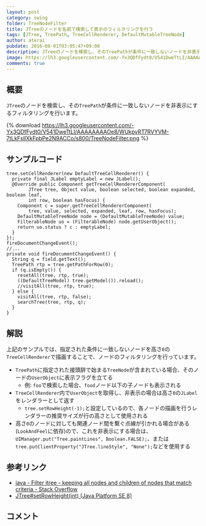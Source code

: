 ```yaml
---
layout: post
category: swing
folder: TreeNodeFilter
title: JTreeのノードを名前で検索して表示のフィルタリングを行う
tags: [JTree, TreePath, TreeCellRenderer, DefaultMutableTreeNode]
author: aterai
pubdate: 2016-08-01T03:05:47+09:00
description: JTreeのノードを検索し、そのTreePathが条件に一致しないノードを非表示にするフィルタリングを行います。
image: https://lh3.googleusercontent.com/-Yx3QDfFydt0/V541DweTtLI/AAAAAAAAOe8/WUkpvRT7RVYVM-7tLkFsIlXkFpbPe2N9ACCo/s800/TreeNodeFilter.png
comments: true
---
```

## 概要
`JTree`のノードを検索し、その`TreePath`が条件に一致しないノードを非表示にするフィルタリングを行います。

{% download https://lh3.googleusercontent.com/-Yx3QDfFydt0/V541DweTtLI/AAAAAAAAOe8/WUkpvRT7RVYVM-7tLkFsIlXkFpbPe2N9ACCo/s800/TreeNodeFilter.png %}

## サンプルコード
<pre class="prettyprint"><code>tree.setCellRenderer(new DefaultTreeCellRenderer() {
  private final JLabel emptyLabel = new JLabel();
  @Override public Component getTreeCellRendererComponent(
        JTree tree, Object value, boolean selected, boolean expanded, boolean leaf,
        int row, boolean hasFocus) {
    Component c = super.getTreeCellRendererComponent(
        tree, value, selected, expanded, leaf, row, hasFocus);
    DefaultMutableTreeNode node = (DefaultMutableTreeNode) value;
    FilterableNode uo = (FilterableNode) node.getUserObject();
    return uo.status ? c : emptyLabel;
  }
});
fireDocumentChangeEvent();
//...
private void fireDocumentChangeEvent() {
  String q = field.getText();
  TreePath rtp = tree.getPathForRow(0);
  if (q.isEmpty()) {
    resetAll(tree, rtp, true);
    ((DefaultTreeModel) tree.getModel()).reload();
    //visitAll(tree, rtp, true);
  } else {
    visitAll(tree, rtp, false);
    searchTree(tree, rtp, q);
  }
}
</code></pre>

## 解説
上記のサンプルでは、指定された条件に一致しないノードを高さ`0`の`TreeCellRenderer`で描画することで、ノードのフィルタリングを行っています。

- `TreePath`に指定された接頭辞で始まる`TreeNode`が含まれている場合、そのノードの`UserObject`に表示フラグを立てる
    - 例: `foo`で検索した場合、`food`ノード以下の子ノードも表示される
- `TreeCellRenderer`内で`UserObject`を取得し、非表示の場合は高さ`0`の`JLabel`をレンダラーとして返す
    - `tree.setRowHeight(-1);`と設定しているので、各ノードの描画を行うレンダラーの推奨サイズが行の高さとして使用される
- 高さ`0`のノードに対しても関連ノード間を繋ぐ点線が引かれる場合がある(`LookAndFeel`に依存)ので、これを非表示にする場合は、`UIManager.put("Tree.paintLines", Boolean.FALSE);`、または`tree.putClientProperty("JTree.lineStyle", "None");`などを使用する

<!-- dummy comment line for breaking list -->

## 参考リンク
- [java - Filter jtree - keeping all nodes and children of nodes that match criteria - Stack Overflow](https://stackoverflow.com/questions/38369170/filter-jtree-keeping-all-nodes-and-children-of-nodes-that-match-criteria)
- [JTree#setRowHeight(int) (Java Platform SE 8)](https://docs.oracle.com/javase/jp/8/docs/api/javax/swing/JTree.html#setRowHeight-int-)

<!-- dummy comment line for breaking list -->

## コメント
